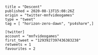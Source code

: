 ```
title = "Descent"
published = 2020-08-13T15:08:26Z
origin = "twitter-mnfvideogames"
type = "tweet"
tag = [ "horizon-zero-dawn", "ps4share",]

[twitter]
account = "mnfvideogames"
first_tweet = "1293927397436383238"
retweets = 1
favourites = 2
```

<p class='image'><img src='https://mnf.m17s.net/2020/08/13/EfT0HCFXoAABj9D.jpg' alt=''></p>

